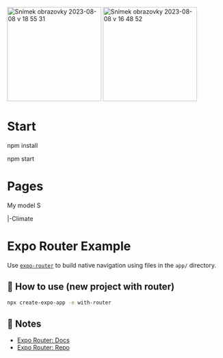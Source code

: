 <img width="220" alt="Snímek obrazovky 2023-08-08 v 18 55 31" src="https://github.com/BestWebPi3/TeslaApp/assets/117753723/e463e76c-7e69-4932-9bac-13cdffb02f0b">

<img width="220" alt="Snímek obrazovky 2023-08-08 v 16 48 52" src="https://github.com/BestWebPi3/TeslaApp/assets/117753723/62abd34b-013e-40ce-a7c9-42ab7cde0530">


# Start
npm install

npm start

# Pages 
My model S

   |-Climate


# Expo Router Example

Use [`expo-router`](https://expo.github.io/router) to build native navigation using files in the `app/` directory.

## 🚀 How to use (new project with router)

```sh
npx create-expo-app -e with-router
```

## 📝 Notes

- [Expo Router: Docs](https://expo.github.io/router)
- [Expo Router: Repo](https://github.com/expo/router)

